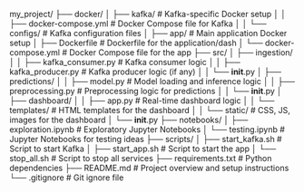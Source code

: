my_project/
├── docker/
│   ├── kafka/                  # Kafka-specific Docker setup
│   │   ├── docker-compose.yml  # Docker Compose file for Kafka
│   │   └── configs/            # Kafka configuration files
│   ├── app/                    # Main application Docker setup
│       ├── Dockerfile          # Dockerfile for the application/dash
│       └── docker-compose.yml  # Docker Compose file for the app
├── src/
│   ├── ingestion/
│   │   ├── kafka_consumer.py   # Kafka consumer logic
│   │   ├── kafka_producer.py   # Kafka producer logic (if any)
│   │   └── __init__.py
│   ├── predictions/
│   │   ├── model.py            # Model loading and inference logic
│   │   ├── preprocessing.py    # Preprocessing logic for predictions
│   │   └── __init__.py
│   ├── dashboard/
│   │   ├── app.py              # Real-time dashboard logic
│   │   └── templates/          # HTML templates for the dashboard
│   │   └── static/             # CSS, JS, images for the dashboard
│   └── __init__.py
├── notebooks/
│   ├── exploration.ipynb       # Exploratory Jupyter Notebooks
│   └── testing.ipynb           # Jupyter Notebooks for testing ideas
├── scripts/
│   ├── start_kafka.sh          # Script to start Kafka
│   ├── start_app.sh            # Script to start the app
│   └── stop_all.sh             # Script to stop all services
├── requirements.txt            # Python dependencies
├── README.md                   # Project overview and setup instructions
└── .gitignore                  # Git ignore file